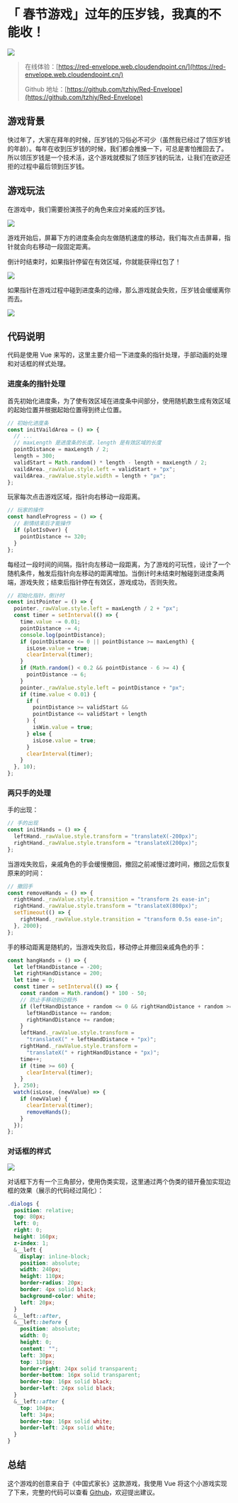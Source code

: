 # 「 春节游戏」过年的压岁钱，我真的不能收！

![](https://raw.githubusercontent.com/tzhiy/image-repo/main/blog/image-20220111145725922.png)

>在线体验：[https://red-envelope.web.cloudendpoint.cn/](https://red-envelope.web.cloudendpoint.cn/)
>
>Github 地址：[https://github.com/tzhiy/Red-Envelope](https://github.com/tzhiy/Red-Envelope)

## 游戏背景

快过年了，大家在拜年的时候，压岁钱的习俗必不可少（虽然我已经过了领压岁钱的年龄）。每年在收到压岁钱的时候，我们都会推搡一下，可总是害怕推回去了。所以领压岁钱是一个技术活，这个游戏就模拟了领压岁钱的玩法，让我们在欲迎还拒的过程中最后领到压岁钱。

## 游戏玩法

在游戏中，我们需要扮演孩子的角色来应对亲戚的压岁钱。

![](https://raw.githubusercontent.com/tzhiy/image-repo/main/blog/image-20220111150543006.png)

游戏开始后，屏幕下方的进度条会向左做随机速度的移动，我们每次点击屏幕，指针就会向右移动一段固定距离。

倒计时结束时，如果指针停留在有效区域，你就能获得红包了！

![](https://raw.githubusercontent.com/tzhiy/image-repo/main/blog/image-20220111150953725.png)

如果指针在游戏过程中碰到进度条的边缘，那么游戏就会失败，压岁钱会缓缓离你而去。

![](https://raw.githubusercontent.com/tzhiy/image-repo/main/blog/image-20220111154632340.png)

## 代码说明

代码是使用 Vue 来写的，这里主要介绍一下进度条的指针处理，手部动画的处理和对话框的样式处理。

### 进度条的指针处理

首先初始化进度条，为了使有效区域在进度条中间部分，使用随机数生成有效区域的起始位置并根据起始位置得到终止位置。

```js
// 初始化进度条
const initVaildArea = () => {
  // ...
  // maxLength 是进度条的长度，length 是有效区域的长度
  pointDistance = maxLength / 2;
  length = 300;
  validStart = Math.random() * length - length + maxLength / 2;
  vaildArea._rawValue.style.left = validStart + "px";
  vaildArea._rawValue.style.width = length + "px";
};
```

玩家每次点击游戏区域，指针向右移动一段距离。

```js
// 玩家的操作
const handleProgress = () => {
  // 剧情结束后才能操作
  if (plotIsOver) {
    pointDistance += 320;
  }
};
```

每经过一段时间的间隔，指针向左移动一段距离，为了游戏的可玩性，设计了一个随机条件，触发后指针向左移动的距离增加。当倒计时未结束时触碰到进度条两端，游戏失败；结束后指针停在有效区，游戏成功，否则失败。

```js
// 初始化指针，倒计时
const initPointer = () => {
  pointer._rawValue.style.left = maxLength / 2 + "px";
  const timer = setInterval(() => {
    time.value -= 0.01;
    pointDistance -= 4;
    console.log(pointDistance);
    if (pointDistance <= 0 || pointDistance >= maxLength) {
      isLose.value = true;
      clearInterval(timer);
    }
    if (Math.random() < 0.2 && pointDistance - 6 >= 4) {
      pointDistance -= 6;
    }
    pointer._rawValue.style.left = pointDistance + "px";
    if (time.value < 0.01) {
      if (
        pointDistance >= validStart &&
        pointDistance <= validStart + length
      ) {
        isWin.value = true;
      } else {
        isLose.value = true;
      }
      clearInterval(timer);
    }
  }, 10);
};
```

### 两只手的处理

手的出现：

```js
// 手的出现
const initHands = () => {
  leftHand._rawValue.style.transform = "translateX(-200px)";
  rightHand._rawValue.style.transform = "translateX(200px)";
};
```

当游戏失败后，亲戚角色的手会缓慢撤回，撤回之前减慢过渡时间，撤回之后恢复原来的时间：

```js
// 撤回手
const removeHands = () => {
  rightHand._rawValue.style.transition = "transform 2s ease-in";
  rightHand._rawValue.style.transform = "translateX(800px)";
  setTimeout(() => {
    rightHand._rawValue.style.transition = "transform 0.5s ease-in";
  }, 2000);
};
```

手的移动距离是随机的，当游戏失败后，移动停止并撤回亲戚角色的手：

```js
const hangHands = () => {
  let leftHandDistance = -200;
  let rightHandDistance = 200;
  let time = 0;
  const timer = setInterval(() => {
    const random = Math.random() * 100 - 50;
    // 防止手移动到边框外
    if (leftHandDistance + random <= 0 && rightHandDistance + random >= 0) {
      leftHandDistance += random;
      rightHandDistance += random;
    }
    leftHand._rawValue.style.transform =
      "translateX(" + leftHandDistance + "px)";
    rightHand._rawValue.style.transform =
      "translateX(" + rightHandDistance + "px)";
    time++;
    if (time >= 60) {
      clearInterval(timer);
    }
  }, 250);
  watch(isLose, (newValue) => {
    if (newValue) {
      clearInterval(timer);
      removeHands();
    }
  });
};
```

### 对话框的样式

![](https://raw.githubusercontent.com/tzhiy/image-repo/main/blog/image-20220111154043496.png)

对话框下方有一个三角部分，使用伪类实现，这里通过两个伪类的错开叠加实现边框的效果（展示的代码经过简化）：

```scss
.dialogs {
  position: relative;
  top: 80px;
  left: 0;
  right: 0;
  height: 160px;
  z-index: 1;
  &__left {
    display: inline-block;
    position: absolute;
    width: 240px;
    height: 110px;
    border-radius: 20px;
    border: 4px solid black;
    background-color: white;
    left: 20px;
  }
  &__left::after,
  &__left::before {
    position: absolute;
    width: 0;
    height: 0;
    content: "";
    left: 30px;
    top: 110px;
    border-right: 24px solid transparent;
    border-bottom: 16px solid transparent;
    border-top: 16px solid black;
    border-left: 24px solid black;
  }
  &__left::after {
    top: 104px;
    left: 34px;
    border-top: 16px solid white;
    border-left: 24px solid white;
  }
}
```

## 总结

这个游戏的创意来自于《中国式家长》这款游戏，我使用 Vue 将这个小游戏实现了下来，完整的代码可以查看 [Github](https://github.com/tzhiy/Red-Envelope)，欢迎提出建议。

